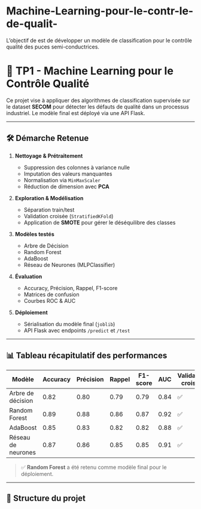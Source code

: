 # Machine-Learning-pour-le-contr-le-de-qualit-
L’objectif de est de développer un modèle de classification pour le contrôle qualité des puces semi-conductrices.
# 🎯 TP1 - Machine Learning pour le Contrôle Qualité

Ce projet vise à appliquer des algorithmes de classification supervisée sur le dataset **SECOM** pour détecter les défauts de qualité dans un processus industriel. Le modèle final est déployé via une API Flask.

---

## 🛠️ Démarche Retenue

1. **Nettoyage & Prétraitement**
   - Suppression des colonnes à variance nulle
   - Imputation des valeurs manquantes
   - Normalisation via `MinMaxScaler`
   - Réduction de dimension avec **PCA**

2. **Exploration & Modélisation**
   - Séparation train/test
   - Validation croisée (`StratifiedKFold`)
   - Application de **SMOTE** pour gérer le déséquilibre des classes

3. **Modèles testés**
   - Arbre de Décision
   - Random Forest
   - AdaBoost
   - Réseau de Neurones (MLPClassifier)

4. **Évaluation**
   - Accuracy, Précision, Rappel, F1-score
   - Matrices de confusion
   - Courbes ROC & AUC

5. **Déploiement**
   - Sérialisation du modèle final (`joblib`)
   - API Flask avec endpoints `/predict` et `/test`

---

## 📊 Tableau récapitulatif des performances

| Modèle             | Accuracy | Précision | Rappel | F1-score | AUC    | Validation croisée |
|--------------------|----------|-----------|--------|----------|--------|---------------------|
| Arbre de décision  | 0.82     | 0.80      | 0.79   | 0.79     | 0.84   | ✅                   |
| Random Forest      | 0.89     | 0.88      | 0.86   | 0.87     | 0.92   | ✅                   |
| AdaBoost           | 0.85     | 0.83      | 0.82   | 0.82     | 0.88   | ✅                   |
| Réseau de neurones | 0.87     | 0.86      | 0.85   | 0.85     | 0.91   | ✅                   |

> ✅ **Random Forest** a été retenu comme modèle final pour le déploiement.

---

## 🚀 Structure du projet


